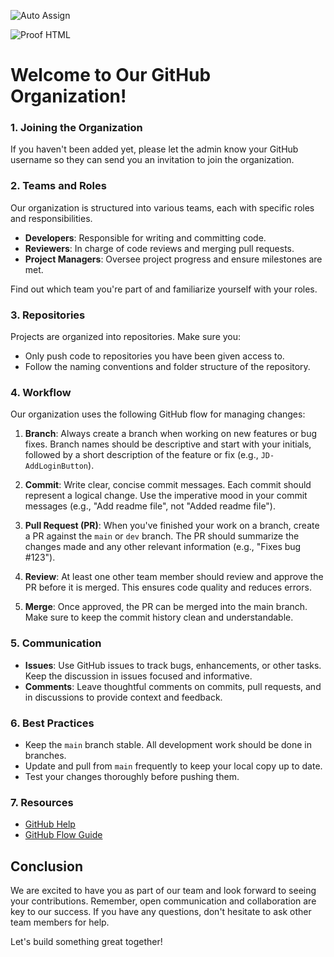 ![Auto Assign](https://github.com/ChairForce-1-0/demo-repository/actions/workflows/auto-assign.yml/badge.svg)

![Proof HTML](https://github.com/ChairForce-1-0/demo-repository/actions/workflows/proof-html.yml/badge.svg)

# Welcome to Our GitHub Organization!

### 1. Joining the Organization

If you haven't been added yet, please let the admin know your GitHub username so they can send you an invitation to join the organization.

### 2. Teams and Roles

Our organization is structured into various teams, each with specific roles and responsibilities. 

- **Developers**: Responsible for writing and committing code.
- **Reviewers**: In charge of code reviews and merging pull requests.
- **Project Managers**: Oversee project progress and ensure milestones are met.

Find out which team you're part of and familiarize yourself with your roles.

### 3. Repositories

Projects are organized into repositories. Make sure you:

- Only push code to repositories you have been given access to.
- Follow the naming conventions and folder structure of the repository.

### 4. Workflow

Our organization uses the following GitHub flow for managing changes:

1. **Branch**: Always create a branch when working on new features or bug fixes. Branch names should be descriptive and start with your initials, followed by a short description of the feature or fix (e.g., `JD-AddLoginButton`).

2. **Commit**: Write clear, concise commit messages. Each commit should represent a logical change. Use the imperative mood in your commit messages (e.g., "Add readme file", not "Added readme file").

3. **Pull Request (PR)**: When you've finished your work on a branch, create a PR against the `main` or `dev` branch. The PR should summarize the changes made and any other relevant information (e.g., "Fixes bug #123").

4. **Review**: At least one other team member should review and approve the PR before it is merged. This ensures code quality and reduces errors.

5. **Merge**: Once approved, the PR can be merged into the main branch. Make sure to keep the commit history clean and understandable.

### 5. Communication

- **Issues**: Use GitHub issues to track bugs, enhancements, or other tasks. Keep the discussion in issues focused and informative.
- **Comments**: Leave thoughtful comments on commits, pull requests, and in discussions to provide context and feedback.

### 6. Best Practices

- Keep the `main` branch stable. All development work should be done in branches.
- Update and pull from `main` frequently to keep your local copy up to date.
- Test your changes thoroughly before pushing them.

### 7. Resources

- [GitHub Help](https://help.github.com/)
- [GitHub Flow Guide](https://guides.github.com/introduction/flow/)

## Conclusion

We are excited to have you as part of our team and look forward to seeing your contributions. Remember, open communication and collaboration are key to our success. If you have any questions, don't hesitate to ask other team members for help.

Let's build something great together!
